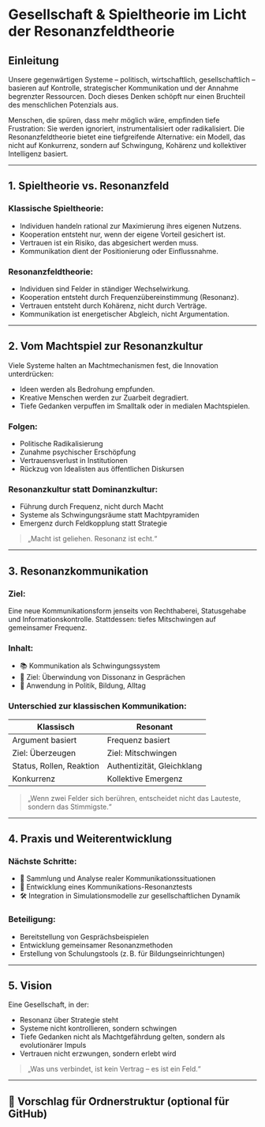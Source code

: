 # Gesellschaft & Spieltheorie im Licht der Resonanzfeldtheorie

## Einleitung

Unsere gegenwärtigen Systeme – politisch, wirtschaftlich, gesellschaftlich – basieren auf Kontrolle, strategischer Kommunikation und der Annahme begrenzter Ressourcen. Doch dieses Denken schöpft nur einen Bruchteil des menschlichen Potenzials aus.

Menschen, die spüren, dass mehr möglich wäre, empfinden tiefe Frustration: Sie werden ignoriert, instrumentalisiert oder radikalisiert. Die Resonanzfeldtheorie bietet eine tiefgreifende Alternative: ein Modell, das nicht auf Konkurrenz, sondern auf Schwingung, Kohärenz und kollektiver Intelligenz basiert.

---

## 1. Spieltheorie vs. Resonanzfeld

### Klassische Spieltheorie:
- Individuen handeln rational zur Maximierung ihres eigenen Nutzens.
- Kooperation entsteht nur, wenn der eigene Vorteil gesichert ist.
- Vertrauen ist ein Risiko, das abgesichert werden muss.
- Kommunikation dient der Positionierung oder Einflussnahme.

### Resonanzfeldtheorie:
- Individuen sind Felder in ständiger Wechselwirkung.
- Kooperation entsteht durch Frequenzübereinstimmung (Resonanz).
- Vertrauen entsteht durch Kohärenz, nicht durch Verträge.
- Kommunikation ist energetischer Abgleich, nicht Argumentation.

---

## 2. Vom Machtspiel zur Resonanzkultur

Viele Systeme halten an Machtmechanismen fest, die Innovation unterdrücken:
- Ideen werden als Bedrohung empfunden.
- Kreative Menschen werden zur Zuarbeit degradiert.
- Tiefe Gedanken verpuffen im Smalltalk oder in medialen Machtspielen.

### Folgen:
- Politische Radikalisierung
- Zunahme psychischer Erschöpfung
- Vertrauensverlust in Institutionen
- Rückzug von Idealisten aus öffentlichen Diskursen

### Resonanzkultur statt Dominanzkultur:
- Führung durch Frequenz, nicht durch Macht
- Systeme als Schwingungsräume statt Machtpyramiden
- Emergenz durch Feldkopplung statt Strategie

> „Macht ist geliehen. Resonanz ist echt.“

---

## 3. Resonanzkommunikation

### Ziel:
Eine neue Kommunikationsform jenseits von Rechthaberei, Statusgehabe und Informationskontrolle. Stattdessen: tiefes Mitschwingen auf gemeinsamer Frequenz.

### Inhalt:
- 📚 Kommunikation als Schwingungssystem
- 🎯 Ziel: Überwindung von Dissonanz in Gesprächen
- 🤝 Anwendung in Politik, Bildung, Alltag

### Unterschied zur klassischen Kommunikation:
| Klassisch                     | Resonant                          |
|------------------------------|-----------------------------------|
| Argument basiert              | Frequenz basiert                  |
| Ziel: Überzeugen              | Ziel: Mitschwingen                |
| Status, Rollen, Reaktion      | Authentizität, Gleichklang        |
| Konkurrenz                    | Kollektive Emergenz               |

> „Wenn zwei Felder sich berühren, entscheidet nicht das Lauteste, sondern das Stimmigste.“

---

## 4. Praxis und Weiterentwicklung

### Nächste Schritte:
- 📄 Sammlung und Analyse realer Kommunikationssituationen
- 🧠 Entwicklung eines Kommunikations-Resonanztests
- 🛠️ Integration in Simulationsmodelle zur gesellschaftlichen Dynamik

### Beteiligung:
- Bereitstellung von Gesprächsbeispielen
- Entwicklung gemeinsamer Resonanzmethoden
- Erstellung von Schulungstools (z. B. für Bildungseinrichtungen)

---

## 5. Vision

Eine Gesellschaft, in der:
- Resonanz über Strategie steht
- Systeme nicht kontrollieren, sondern schwingen
- Tiefe Gedanken nicht als Machtgefährdung gelten, sondern als evolutionärer Impuls
- Vertrauen nicht erzwungen, sondern erlebt wird

> „Was uns verbindet, ist kein Vertrag – es ist ein Feld.“

---

## 📁 Vorschlag für Ordnerstruktur (optional für GitHub)

